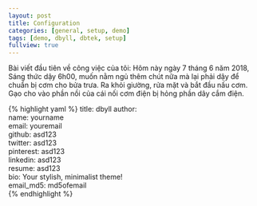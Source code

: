 ```yaml
---
layout: post
title: Configuration
categories: [general, setup, demo]
tags: [demo, dbyll, dbtek, setup]
fullview: true
---
```


Bài viết đầu tiên về công việc của tôi:
Hôm này ngày 7 tháng 6 năm 2018, Sáng thức dậy 6h00, muốn nằm ngủ thêm chút nữa mà lại phải dậy để chuẩn bị cơm cho bửa trưa.
Ra khỏi giường, rửa mặt và bắt đầu nấu cơm. Gạo cho vào phần nồi của cái nối cơm điện bị hỏng phần dây cắm điện. 

{% highlight yaml %}
title: dbyll
author:  
  name: yourname  
  email: youremail  
  github: asd123  
  twitter: asd123  
  pinterest: asd123  
  linkedin: asd123  
  resume: asd123  
  bio: Your stylish,  minimalist theme!  
  email_md5: md5ofemail  
{% endhighlight %}